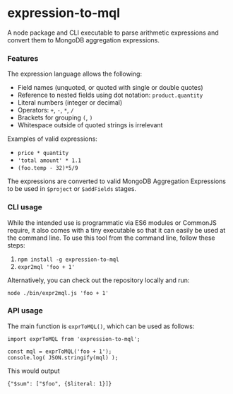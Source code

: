 # expression-to-mql

A node package and CLI executable to parse arithmetic expressions and convert them to MongoDB aggregation expressions.

### Features

The expression language allows the following:

- Field names (unquoted, or quoted with single or double quotes)
- Reference to nested fields using dot notation: `product.quantity`
- Literal numbers (integer or decimal)
- Operators: `+`, `-`, `*`, `/`
- Brackets for grouping `(`, `)`
- Whitespace outside of quoted strings is irrelevant

Examples of valid expressions:

- `price * quantity`
- `'total amount' * 1.1`
- `(foo.temp - 32)*5/9`

The expressions are converted to valid MongoDB Aggregation Expressions to be used in `$project` or `$addFields` stages.

### CLI usage

While the intended use is programmatic via ES6 modules or CommonJS require, it also comes with a tiny executable so that it can easily be used at the command line. To use this tool from the command line, follow these steps:

1. `npm install -g expression-to-mql`
2. `expr2mql 'foo + 1'`

Alternatively, you can check out the repository locally and run:

```
node ./bin/expr2mql.js 'foo + 1'
```

### API usage

The main function is `exprToMQL()`, which can be used as follows:

```
import exprToMQL from 'expression-to-mql';

const mql = exprToMQL('foo + 1');
console.log( JSON.stringify(mql) );
```

This would output

```
{"$sum": ["$foo", {$literal: 1}]}
```
